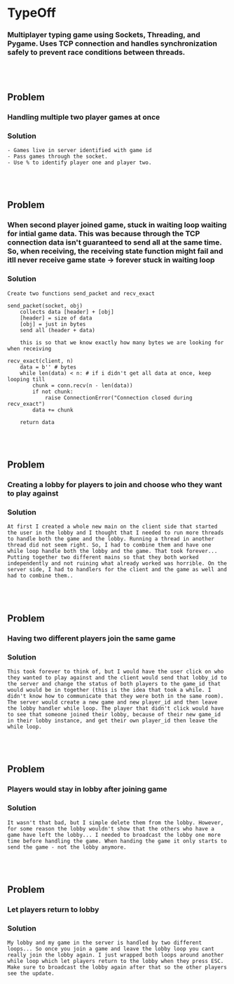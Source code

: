# TypeOff

### Multiplayer typing game using Sockets, Threading, and Pygame. Uses TCP connection and handles synchronization safely to prevent race conditions between threads.

<br><br>


## __Problem__
### __Handling multiple two player games at once__
### Solution
    - Games live in server identified with game id
    - Pass games through the socket. 
    - Use % to identify player one and player two.

<br><br>


## __Problem__
### When second player joined game, stuck in waiting loop waiting for intial game data. This was because through the TCP connection data isn't guaranteed to send all at the same time. So, when receiving, the receiving state function might fail and itll never receive game state -> forever stuck in waiting loop
### Solution
    Create two functions send_packet and recv_exact
    
    send_packet(socket, obj)
        collects data [header] + [obj]
        [header] = size of data
        [obj] = just in bytes
        send all (header + data)

        this is so that we know exactly how many bytes we are looking for when receiving
    
    recv_exact(client, n)
        data = b'' # bytes
        while len(data) < n: # if i didn't get all data at once, keep looping till
            chunk = conn.recv(n - len(data))
            if not chunk:
                raise ConnectionError("Connection closed during recv_exact")
            data += chunk

        return data

<br><br>


## __Problem__
### Creating a lobby for players to join and choose who they want to play against
### Solution
    At first I created a whole new main on the client side that started the user in the lobby and I thought that I needed to run more threads to handle both the game and the lobby. Running a thread in another thread did not seem right. So, I had to combine them and have one while loop handle both the lobby and the game. That took forever... Putting together two different mains so that they both worked independently and not ruining what already worked was horrible. On the server side, I had to handlers for the client and the game as well and had to combine them.. 

<br><br>


## __Problem__
### Having two different players join the same game
### Solution
    This took forever to think of, but I would have the user click on who they wanted to play against and the client would send that lobby_id to the server and change the status of both players to the game_id that would would be in together (this is the idea that took a while. I didn't know how to communicate that they were both in the same room). The server would create a new game and new player_id and then leave the lobby handler while loop. The player that didn't click would have to see that someone joined their lobby, because of their new game_id in their lobby instance, and get their own player_id then leave the while loop.

<br><br>


## __Problem__
### Players would stay in lobby after joining game
### Solution
    It wasn't that bad, but I simple delete them from the lobby. However, for some reason the lobby wouldn't show that the others who have a game have left the lobby... I needed to broadcast the lobby one more time before handling the game. When handing the game it only starts to send the game - not the lobby anymore.

<br><br>


## __Problem__
### Let players return to lobby
### Solution
    My lobby and my game in the server is handled by two different loops... So once you join a game and leave the lobby loop you cant really join the lobby again. I just wrapped both loops around another while loop which let players return to the lobby when they press ESC. Make sure to broadcast the lobby again after that so the other players see the update.

